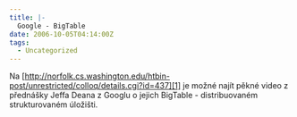 ```yaml
---
title: |-
  Google - BigTable
date: 2006-10-05T04:14:00Z
tags:
  - Uncategorized
---
```

Na [http://norfolk.cs.washington.edu/htbin-post/unrestricted/colloq/details.cgi?id=437][1] je možné najít pěkné video z přednášky Jeffa Deana z Googlu o jejich BigTable - distribuovaném strukturovaném úložišti.

[1]: http://norfolk.cs.washington.edu/htbin-post/unrestricted/colloq/details.cgi?id=437